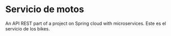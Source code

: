 # Servicio de motos

An API REST part of a project on Spring cloud with microservices.
Este es el servicio de los bikes.